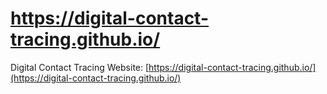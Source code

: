 # https://digital-contact-tracing.github.io/
Digital Contact Tracing Website: [https://digital-contact-tracing.github.io/](https://digital-contact-tracing.github.io/)
